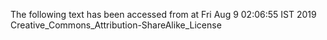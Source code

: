 The following text has been accessed from at Fri Aug 9 02:06:55 IST 2019
Creative_Commons_Attribution-ShareAlike_License
